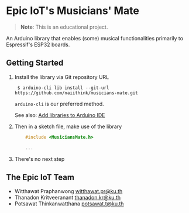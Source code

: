 # Epic IoT's Musicians' Mate

> **Note**: This is an educational project.

An Arduino library that enables (some) musical functionalities primarily to Espressif's ESP32 boards.


## Getting Started

1. Install the library via Git repository URL  

        $ arduino-cli lib install --git-url https://github.com/naiithink/musicians-mate.git

    `arduino-cli` is our preferred method.

    See also: [Add libraries to Arduino IDE](https://support.arduino.cc/hc/en-us/articles/5145457742236-Add-libraries-to-Arduino-IDE)

1. Then in a sketch file, make use of the library  

    ```cpp
        #include <MusiciansMate.h>

        ...
    ```

1. There's no next step

## The Epic IoT Team

- Witthawat Praphanwong <witthawat.pr@ku.th>
- Thanadon Kritveeranant <thanadon.kr@ku.th>
- Potsawat Thinkanwatthana <potsawat.t@ku.th>
